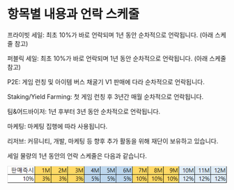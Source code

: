 # 항목별 내용과 언락 스케줄

프라이빗 세일: 최초 10%가 바로 언락되며 1년 동안 순차적으로 언락됩니다. (아래 스케줄 참고)&#x20;

퍼블릭 세일: 최초 10%가 바로 언락되며 1년 동안 순차적으로 언락됩니다. (아래 스케줄 참고)

P2E: 게임 런칭 및 아이템 버스 채굴기 V1 판매에 다라 순차적으로 언락됩니다.

Staking/Yield Farming: 첫 게임 런칭 후 3년간 매월 순차적으로 언락됩니다.

팀&어드바이저: 1년 후부터 3년 동안 순차적으로 언락됩니다.

마케팅: 마케팅 집행에 따라 사용됩니다.

리저브: 커뮤니티, 개발, 마케팅 등 향후 추가 활동을 위해 재단이 보유하고 있습니다.





세일 물량의 1년 동안의 언락 스케줄은 다음과 같습니다.     &#x20;

![](<../.gitbook/assets/image (8) (1).png>)
